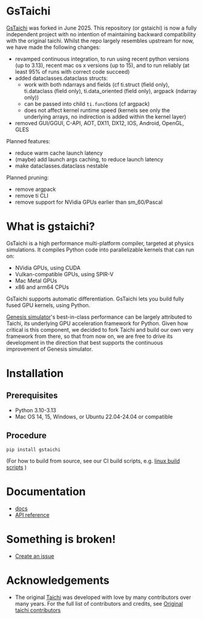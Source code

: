 # GsTaichi

[GsTaichi](https://github.com/Genesis-Embodied-AI/gstaichi) was forked in June 2025. This repository (or gstaichi) is now a fully independent project with no intention of maintaining backward compatibility with the original taichi. Whilst the repo largely resembles upstream for now, we have made the following changes:
- revamped continuous integration, to run using recent python versions (up to 3.13), recent mac os x versions (up to 15), and to run reliably (at least 95% of runs with correct code succeed)
- added dataclasses.dataclass structs:
    - work with both ndarrays and fields (cf ti.struct (field only), ti.dataclass (field only), ti.data_oriented (field only), argpack (ndarray only))
    - can be passed into child `ti.func`tions (cf argpack)
    - does not affect kernel runtime speed (kernels see only the underlying arrays, no indirection is added within the kernel layer)
- removed GUI/GGUI, C-API, AOT, DX11, DX12, IOS, Android, OpenGL, GLES

Planned features:
- reduce warm cache launch latency
- (maybe) add launch args caching, to reduce launch latency
- make dataclasses.dataclass nestable

Planned pruning:
- remove argpack
- remove ti CLI
- remove support for NVidia GPUs earlier than sm_60/Pascal

# What is gstaichi?

GsTaichi is a high performance multi-platform compiler, targeted at physics simulations. It compiles Python code into parallelizable kernels that can run on:
- NVidia GPUs, using CUDA
- Vulkan-compatible GPUs, using SPIR-V
- Mac Metal GPUs
- x86 and arm64 CPUs

GsTaichi supports automatic differentiation. GsTaichi lets you build fully fused GPU kernels, using Python.

[Genesis simulator](https://genesis-world.readthedocs.io/en/latest/)'s best-in-class performance can be largely attributed to Taichi, its underlying GPU acceleration framework for Python. Given how critical is this component, we decided to fork Taichi and build our own very framework from there, so that from now on, we are free to drive its development in the direction that best supports the continuous improvement of Genesis simulator.

# Installation
## Prerequisites
- Python 3.10-3.13
- Mac OS 14, 15, Windows, or Ubuntu 22.04-24.04 or compatible

## Procedure
```
pip install gstaichi
```

(For how to build from source, see our CI build scripts, e.g. [linux build scripts](.github/workflows/scripts_new/linux_x86/) )

# Documentation

- [docs](https://genesis-embodied-ai.github.io/gstaichi/user_guide/index.html)
- [API reference](https://genesis-embodied-ai.github.io/gstaichi/autoapi/index.html)

# Something is broken!

- [Create an issue](https://github.com/Genesis-Embodied-AI/gstaichi/issues/new/choose)

# Acknowledgements

- The original [Taichi](https://github.com/taichi-dev/taichi) was developed with love by many contributors over many years. For the full list of contributors and credits, see [Original taichi contributors](https://github.com/taichi-dev/taichi?tab=readme-ov-file#contributing)
